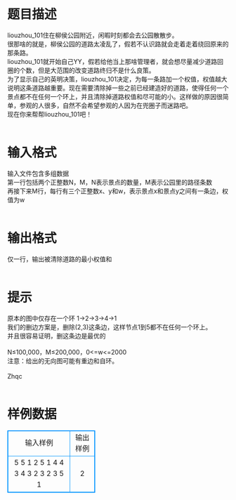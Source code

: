 # 

 
 # 题目描述 
liouzhou_101住在柳侯公园附近，闲暇时刻都会去公园散散步。<br>很那啥的就是，柳侯公园的道路太凌乱了，假若不认识路就会走着走着绕回原来的那条路。<br>liouzhou_101就开始自己YY，假若给他当上那啥管理者，就会想尽量减少道路回圈的个数，但是大范围的改变道路终归不是什么良策。<br>为了显示自己的英明决策，liouzhou_101决定，为每一条路加一个权值，权值越大说明这条道路越重要。现在需要清除掉一些之前已经建造好的道路，使得任何一个景点都不在任何一个环上，并且清除掉道路权值和尽可能的小。这样做的原因很简单，参观的人很多，自然不会希望参观的人因为在兜圈子而迷路吧。<br>现在你来帮帮liouzhou_101吧！<br><br> 

 
 # 输入格式 
输入文件包含多组数据<br>第一行包括两个正整数N，M，N表示景点的数量，M表示公园里的路径条数<br>再接下来M行，每行有三个正整数x、y和w，表示景点x和景点y之间有一条边，权值为w<br><br> 

 
 # 输出格式 
仅一行，输出被清除道路的最小权值和<br><br> 

 
 # 提示 
原本的图中仅存在一个环&nbsp;1-&gt;2-&gt;3-&gt;4-&gt;1<br>我们的删边方案是，删除(2,3)这条边，这样节点1到5都不在任何一个环上。<br>并且很容易证明，删这条边是最优的<br><br>N≤100,000，M≤200,000，0&lt;=w&lt;=2000<br>注意：给出的无向图可能有重边和自环。<br><br>Zhqc<br><br> 
# 样例数据
<style>
        table,table tr th, table tr td { border:1px solid #0094ff; }
        table { width: 200px; min-height: 25px; line-height: 25px; text-align: center; border-collapse: collapse;}   
    </style>
<table>
	<tr>
		<td>输入样例</td>
		<td>输出样例</td>
	</tr>
<tr><td>5 5
1 2 5
1 4 4
3 4 3
2 3 2
3 5 1

</td><td>2

</td></tr></table>
